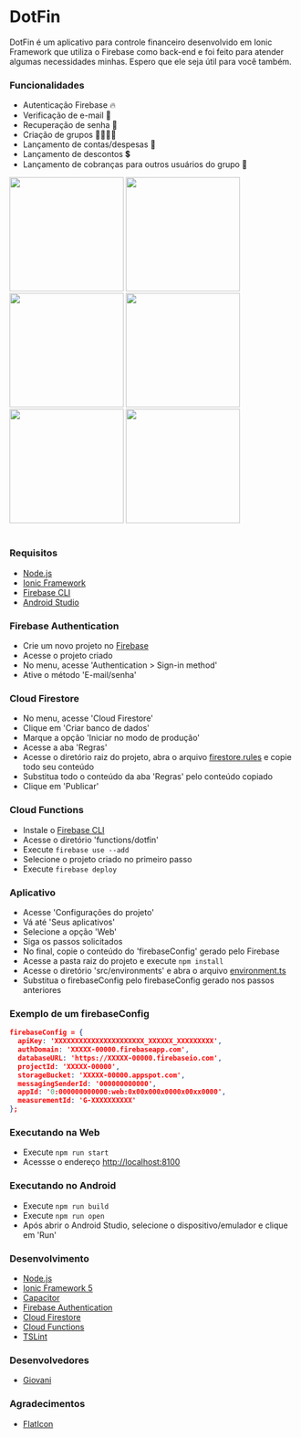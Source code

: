 # DotFin
DotFin é um aplicativo para controle financeiro desenvolvido em Ionic Framework que utiliza o Firebase como back-end e foi feito para atender algumas necessidades minhas. Espero que ele seja útil para você também.

### Funcionalidades
* Autenticação Firebase 🔥
* Verificação de e-mail 📧
* Recuperação de senha 🔑
* Criação de grupos 👨‍👩‍👧‍👦
* Lançamento de contas/despesas 💸
* Lançamento de descontos 💲
* Lançamento de cobranças para outros usuários do grupo 🤑

<p float="left">
  <img src="https://i.imgur.com/3xeY42t.jpg" width="200" />
  <img src="https://i.imgur.com/hEVMROP.jpg" width="200" /> 
  <img src="https://i.imgur.com/tSiJzg6.jpg" width="200" />
  <img src="https://i.imgur.com/YHUqzjh.jpg" width="200" />
  <img src="https://i.imgur.com/piZqEMi.jpg" width="200" />
  <img src="https://i.imgur.com/eV86eIn.jpg" width="200" />
</p>

#

### Requisitos
* [Node.js](https://nodejs.org/en/)
* [Ionic Framework](https://ionicframework.com/)
* [Firebase CLI](https://firebase.google.com/docs/functions/get-started)
* [Android Studio](https://developer.android.com/studio)

### Firebase Authentication
* Crie um novo projeto no [Firebase](https://console.firebase.google.com/)
* Acesse o projeto criado
* No menu, acesse 'Authentication > Sign-in method'
* Ative o método 'E-mail/senha'

### Cloud Firestore
* No menu, acesse 'Cloud Firestore'
* Clique em 'Criar banco de dados'
* Marque a opção 'Iniciar no modo de produção'
* Acesse a aba 'Regras'
* Acesse o diretório raiz do projeto, abra o arquivo [firestore.rules](firestore.rules) e copie todo seu conteúdo
* Substitua todo o conteúdo da aba 'Regras' pelo conteúdo copiado
* Clique em 'Publicar'

### Cloud Functions
* Instale o [Firebase CLI](https://firebase.google.com/docs/functions/get-started)
* Acesse o diretório 'functions/dotfin'
* Execute `firebase use --add`
* Selecione o projeto criado no primeiro passo
* Execute `firebase deploy`

### Aplicativo
* Acesse 'Configurações do projeto'
* Vá até 'Seus aplicativos'
* Selecione a opção 'Web'
* Siga os passos solicitados
* No final, copie o conteúdo do 'firebaseConfig' gerado pelo Firebase 
* Acesse a pasta raiz do projeto e execute `npm install`
* Acesse o diretório 'src/environments' e abra o arquivo [environment.ts](src/environments/environment.ts)
* Substitua o firebaseConfig pelo firebaseConfig gerado nos passos anteriores

### Exemplo de um firebaseConfig

````json
firebaseConfig = {
  apiKey: 'XXXXXXXXXXXXXXXXXXXXXX_XXXXXX_XXXXXXXXX',
  authDomain: 'XXXXX-00000.firebaseapp.com',
  databaseURL: 'https://XXXXX-00000.firebaseio.com',
  projectId: 'XXXXX-00000',
  storageBucket: 'XXXXX-00000.appspot.com',
  messagingSenderId: '000000000000',
  appId: '0:000000000000:web:0x00x000x0000x00xx0000',
  measurementId: 'G-XXXXXXXXXX'
};
```` 

### Executando na Web
* Execute `npm run start`
* Acessse o endereço [http://localhost:8100](http://localhost:8100)

### Executando no Android
* Execute `npm run build`
* Execute `npm run open`
* Após abrir o Android Studio, selecione o dispositivo/emulador e clique em 'Run'

### Desenvolvimento
* [Node.js](https://nodejs.org/en/)
* [Ionic Framework 5](https://ionicframework.com/)
* [Capacitor](https://capacitorjs.com/)
* [Firebase Authentication](https://firebase.google.com/)
* [Cloud Firestore](https://firebase.google.com/)
* [Cloud Functions](https://firebase.google.com/)
* [TSLint](https://palantir.github.io/tslint/)

### Desenvolvedores
* [Giovani](https://github.com/xxgicoxx)

### Agradecimentos
* [FlatIcon](https://www.flaticon.com/)